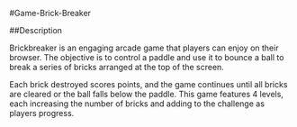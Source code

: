 #Game-Brick-Breaker

##Description

Brickbreaker is an engaging arcade game that players can enjoy on their browser. The objective is to control a paddle and use it to bounce a ball to break a series of bricks arranged at the top of the screen. 

Each brick destroyed scores points, and the game continues until all bricks are cleared or the ball falls below the paddle. 
This game features 4 levels, each increasing the number of bricks and adding to the challenge as players progress.
